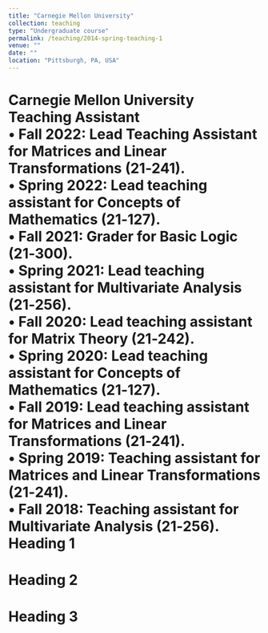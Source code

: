 ```yaml
---
title: "Carnegie Mellon University"
collection: teaching
type: "Undergraduate course"
permalink: /teaching/2014-spring-teaching-1
venue: ""
date: ""
location: "Pittsburgh, PA, USA"
---
```


Carnegie Mellon University  
Teaching Assistant  
•   Fall 2022:   Lead Teaching Assistant for Matrices and Linear Transformations (21‑241).  
•   Spring 2022:   Lead teaching assistant for Concepts of Mathematics (21‑127).  
•   Fall 2021:   Grader for Basic Logic (21‑300).  
•   Spring 2021:   Lead teaching assistant for Multivariate Analysis (21‑256).  
•   Fall 2020:   Lead teaching assistant for Matrix Theory (21‑242).  
•   Spring 2020:   Lead teaching assistant for Concepts of Mathematics (21‑127).  
•   Fall 2019:   Lead teaching assistant for Matrices and Linear Transformations (21‑241).  
•   Spring 2019:   Teaching assistant for Matrices and Linear Transformations (21‑241).  
•   Fall 2018:   Teaching assistant for Multivariate Analysis (21‑256).  
Heading 1
======

Heading 2
======

Heading 3
======